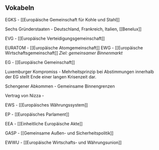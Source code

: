 
Vokabeln
---

EGKS - [[Europäische Gemeinschaft für Kohle und Stahl]]

Sechs Gründerstaaten - Deutschland, Frankreich, Italien, [[Benelux]]

EVG - [[Europäische Verteidigungsgemeinschaft]] 

EURATOM - [[Europäische Atomgemeinschaft]]
EWG - [[Europäische Wirtschaftsgemeinschaft]]
	_Ziel: gemeinsamer Binnenmarkt_

EG - [[Europäische Gemeinschaft]]

Luxemburger Kompromiss - Mehrheitsprinzip bei Abstimmungen innerhalb der EG stellt Ende einer langen Krisenzeit dar.

Schengener Abkommen - Gemeinsame Binnengrenzen 

Vertrag von Nizza - 

EWS - [[Europäisches Währungssystem]]  

EP - [[Europäisches Parlament]]

EEA - [[Einheitliche Europäische Akte]]

GASP - [[Gemeinsame Außen- und Sicherheitspolitik]]

EWWU - [[Europäische Wirtschafts- und Währungsunion]]

